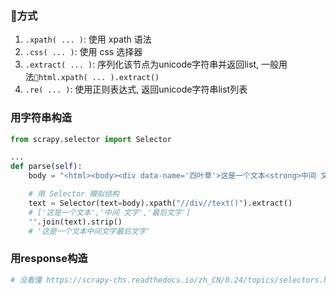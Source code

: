### 方式
1. `.xpath( ... )`: 使用 xpath 语法
2. `.css( ... )`: 使用 css 选择器
3. `.extract( ... )`: 序列化该节点为unicode字符串并返回list, 一般用法`html.xpath( ... ).extract()`
4. `.re( ... )`: 使用正则表达式, 返回unicode字符串list列表


### 用字符串构造
```py
from scrapy.selector import Selector

...
def parse(self):
    body = "<html><body><div data-name='四叶草'>这是一个文本<strong>中间 文字</strong>最后文字</div></body></html>"

    # 用 Selector 模拟结构
    text = Selector(text=body).xpath("//div//text()").extract()
    # ['这是一个文本','中间 文字','最后文字']
    "".join(text).strip()
    # '这是一个文本中间文字最后文字'
```

### 用response构造
```py
# 没看懂 https://scrapy-chs.readthedocs.io/zh_CN/0.24/topics/selectors.html
```